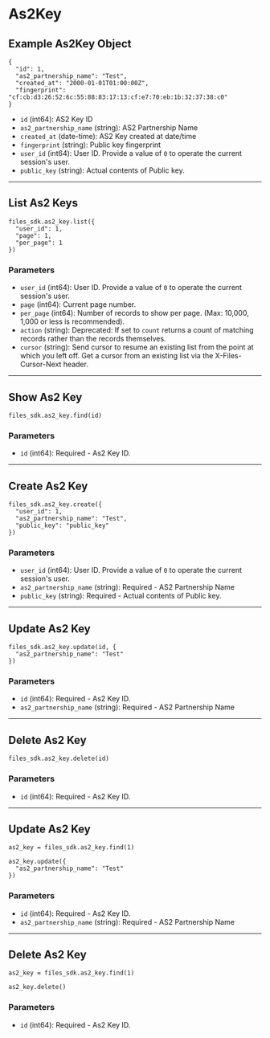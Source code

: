 # As2Key

## Example As2Key Object

```
{
  "id": 1,
  "as2_partnership_name": "Test",
  "created_at": "2000-01-01T01:00:00Z",
  "fingerprint": "cf:cb:d3:26:52:6c:55:88:83:17:13:cf:e7:70:eb:1b:32:37:38:c0"
}
```

* `id` (int64): AS2 Key ID
* `as2_partnership_name` (string): AS2 Partnership Name
* `created_at` (date-time): AS2 Key created at date/time
* `fingerprint` (string): Public key fingerprint
* `user_id` (int64): User ID.  Provide a value of `0` to operate the current session's user.
* `public_key` (string): Actual contents of Public key.


---

## List As2 Keys

```
files_sdk.as2_key.list({
  "user_id": 1,
  "page": 1,
  "per_page": 1
})
```

### Parameters

* `user_id` (int64): User ID.  Provide a value of `0` to operate the current session's user.
* `page` (int64): Current page number.
* `per_page` (int64): Number of records to show per page.  (Max: 10,000, 1,000 or less is recommended).
* `action` (string): Deprecated: If set to `count` returns a count of matching records rather than the records themselves.
* `cursor` (string): Send cursor to resume an existing list from the point at which you left off.  Get a cursor from an existing list via the X-Files-Cursor-Next header.


---

## Show As2 Key

```
files_sdk.as2_key.find(id)
```

### Parameters

* `id` (int64): Required - As2 Key ID.


---

## Create As2 Key

```
files_sdk.as2_key.create({
  "user_id": 1,
  "as2_partnership_name": "Test",
  "public_key": "public_key"
})
```

### Parameters

* `user_id` (int64): User ID.  Provide a value of `0` to operate the current session's user.
* `as2_partnership_name` (string): Required - AS2 Partnership Name
* `public_key` (string): Required - Actual contents of Public key.


---

## Update As2 Key

```
files_sdk.as2_key.update(id, {
  "as2_partnership_name": "Test"
})
```

### Parameters

* `id` (int64): Required - As2 Key ID.
* `as2_partnership_name` (string): Required - AS2 Partnership Name


---

## Delete As2 Key

```
files_sdk.as2_key.delete(id)
```

### Parameters

* `id` (int64): Required - As2 Key ID.


---

## Update As2 Key

```
as2_key = files_sdk.as2_key.find(1)

as2_key.update({
  "as2_partnership_name": "Test"
})
```

### Parameters

* `id` (int64): Required - As2 Key ID.
* `as2_partnership_name` (string): Required - AS2 Partnership Name


---

## Delete As2 Key

```
as2_key = files_sdk.as2_key.find(1)

as2_key.delete()
```

### Parameters

* `id` (int64): Required - As2 Key ID.
